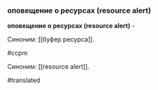 ### оповещение о ресурсах (resource alert)

**оповещение о ресурсах (resource alert)** -

Синоним: [[буфер ресурса]].

#ccpm


Синоним: [[resource alert]].

#translated
